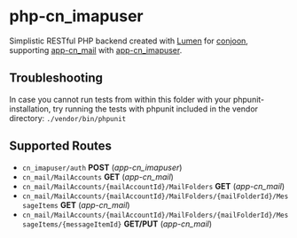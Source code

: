# php-cn_imapuser
Simplistic RESTful PHP backend created with [Lumen](https://github.com/laravel/lumen/) for [conjoon](https://github.com/conjoon), supporting [app-cn_mail](https://github.com/conjoon/app-cn_mail) with [app-cn_imapuser](https://github.com/conjoon/app-cn_imapuser).


## Troubleshooting
In case you cannot run tests from within this folder with your phpunit-installation, try running the tests with
phpunit included in the vendor directory:
```./vendor/bin/phpunit```


## Supported Routes
- ```cn_imapuser/auth``` **POST** (*app-cn_imapuser*)
- ```cn_mail/MailAccounts``` **GET** (*app-cn_mail*) 
- ```cn_mail/MailAccounts/{mailAccountId}/MailFolders``` **GET** (*app-cn_mail*)
- ```cn_mail/MailAccounts/{mailAccountId}/MailFolders/{mailFolderId}/MessageItems``` **GET** (*app-cn_mail*)
- ```cn_mail/MailAccounts/{mailAccountId}/MailFolders/{mailFolderId}/MessageItems/{messageItemId}``` **GET/PUT** (*app-cn_mail*)